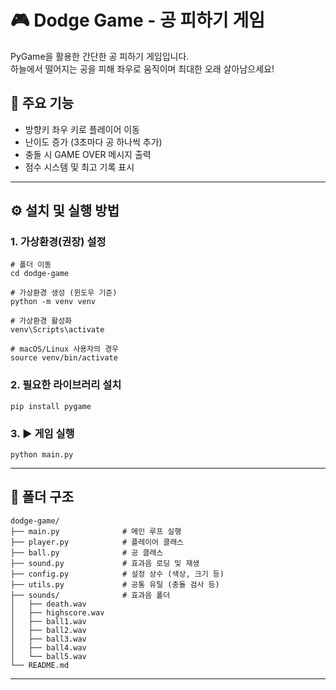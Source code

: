 # 🎮 Dodge Game - 공 피하기 게임

PyGame을 활용한 간단한 공 피하기 게임입니다.  
하늘에서 떨어지는 공을 피해 좌우로 움직이며 최대한 오래 살아남으세요!

## 📌 주요 기능

- 방향키 좌우 키로 플레이어 이동
- 난이도 증가 (3초마다 공 하나씩 추가)
- 충돌 시 GAME OVER 메시지 출력
- 점수 시스템 및 최고 기록 표시

---

## ⚙️ 설치 및 실행 방법

### 1. 가상환경(권장) 설정

    # 폴더 이동
    cd dodge-game

    # 가상환경 생성 (윈도우 기준)
    python -m venv venv

    # 가상환경 활성화
    venv\Scripts\activate

    # macOS/Linux 사용자의 경우
    source venv/bin/activate

### 2. 필요한 라이브러리 설치

    pip install pygame

### 3. ▶️ 게임 실행

    python main.py

---

## 📁 폴더 구조

    dodge-game/
    ├── main.py              # 메인 루프 실행
    ├── player.py            # 플레이어 클래스
    ├── ball.py              # 공 클래스
    ├── sound.py             # 효과음 로딩 및 재생
    ├── config.py            # 설정 상수 (색상, 크기 등)
    ├── utils.py             # 공통 유틸 (충돌 검사 등)
    ├── sounds/              # 효과음 폴더
    │   ├── death.wav
    │   ├── highscore.wav
    │   ├── ball1.wav
    │   ├── ball2.wav
    │   ├── ball3.wav
    │   ├── ball4.wav
    │   └── ball5.wav
    └── README.md

---
